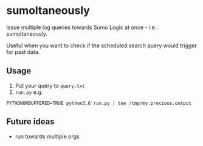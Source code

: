 # sumoltaneously
Issue multiple log queries towards Sumo Logic at once - i.e. sumoltaneously. 

Useful when you want to check if the scheduled search query would trigger for past data.


## Usage

1. Put your query to `query.txt`
2. `run.py` e.g.
```
PYTHONUNBUFFERED=TRUE python3.6 run.py | tee /tmp/my.precious.output
```

## Future ideas

- run towards multiple orgs
